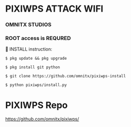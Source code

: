 # PIXIWPS ATTACK WIFI
### OMNITX STUDIOS
### ROOT access is REQURED
  
   🙋 INSTALL instruction:

```
$ pkg update && pkg upgrade

$ pkg install git python

$ git clone https://github.com/omnitx/pixiwps-install

$ python pixiwps/install.py
```
# PIXIWPS Repo

https://github.com/omnitx/pixiwps/
